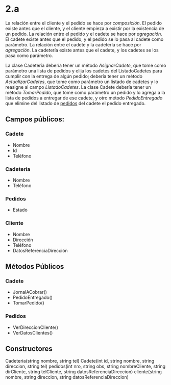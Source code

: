 # 2.a
La relación entre el cliente y el pedido se hace por _composición_. El pedido existe antes que el cliente, y el cliente empieza a existir por la existencia de un pedido.
La relación entre el pedido y el cadete se hace por _agregación_. El cadete existe antes que el pedido, y el pedido se lo pasa al cadete como parámetro.
La relación entre el cadete y la cadetería se hace por _agregación_. La cadetería existe antes que el cadete, y los cadetes se los pasa como parámetro.

La clase Cadetería debería tener un método _AsignarCadete_, que tome como parámetro una lista de pedidos y elija los cadetes del ListadoCadetes para cumplir con la entrega de algún pedido; debería tener un método _ActualizarCadetes_, que tome como parámetro un listado de cadetes y lo reasigne al campo _ListadoCadetes_.
La clase Cadete debería tener un método _TomarPedido_, que tome como parámetro un pedido y lo agrega a la lista de pedidos a entregar de ese cadete, y otro método _PedidoEntregado_ que elimine del listado de <ins>pedidos</ins> del cadete el pedido entregado.

## Campos públicos:
### Cadete
* Nombre
* Id
* Teléfono

### Cadetería
* Nombre
* Teléfono

### Pedidos
* Estado

### Cliente
* Nombre
* Dirección
* Teléfono
* DatosReferenciaDirección

## Métodos Públicos
### Cadete
* JornalACobrar()
* PedidoEntregado()
* TomarPedido()

### Pedidos
* VerDireccionCliente()
* VerDatosClientes()

## Constructores
Cadeteria(string nombre, string tel)
Cadete(int id, string nombre, string direccion, string tel)
pedidos(int nro, string obs, string nombreCliente, string dirCliente, string telCliente, string datosReferenciaDireccion)
cliente(string nombre, string direccion, string datosReferenciaDireccion)


